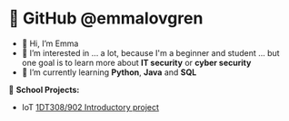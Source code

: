# 📌 GitHub @emmalovgren
- 👋 Hi, I’m Emma 
- 👀 I’m interested in ... a lot, because I'm a beginner and student ... but one goal is to learn more about **IT security** or **cyber security**
- 🌱 I’m currently learning **Python**, **Java** and **SQL**


📑 **School Projects:**  
- IoT [1DT308/902 Introductory project](https://github.com/Mstalgren/20HT---1DT308-1DT902---Introducerande-projekt)

<!---
# 💬 	🍃 📌👤
Github template:
- 👋 Hi, I’m @emmalovgren
- 👀 I’m interested in ... 
- 🌱 I’m currently learning ...
- 💞️ I’m looking to collaborate on ...
- 📫 How to reach me ...
emmalovgren/emmalovgren is a ✨ special ✨ repository because its `README.md` (this file) appears on your GitHub profile.
You can click the Preview link to take a look at your changes.
--->
